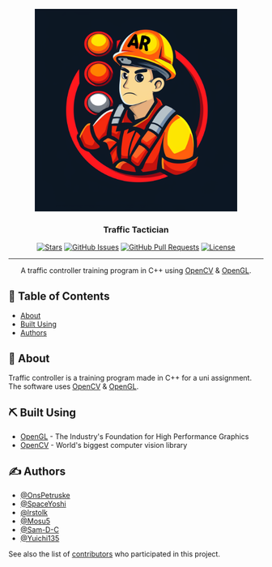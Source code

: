 <p align="center">
  <a href="https://github.com/SpaceYoshi/traffic-tactician/" rel="noopener">
 <img width=400px height=400px src="logo.png" alt="Project logo"></a>
</p>

<h3 align="center">Traffic Tactician</h3>

<div align="center">

  [![Stars](https://img.shields.io/github/stars/SpaceYoshi/traffic-tactician.svg)](https://github.com/SpaceYoshi/traffic-tactician/stargazers)
  [![GitHub Issues](https://img.shields.io/github/issues/SpaceYoshi/traffic-tactician.svg)](https://github.com/SpaceYoshi/traffic-tactician/issues)
  [![GitHub Pull Requests](https://img.shields.io/github/issues-pr/SpaceYoshi/traffic-tactician.svg)](https://github.com/SpaceYoshi/traffic-tactician/pulls)
  [![License](https://img.shields.io/badge/license-MIT-blue.svg)](/LICENSE)

</div>

---

<p align="center"> A traffic controller training program in C++ using <a href="https://opencv.org/">OpenCV</a> & <a href="https://www.opengl.org/">OpenGL</a>.
    <br> 
</p>

## 📝 Table of Contents
- [About](#about)
- [Built Using](#built_using)
- [Authors](#authors)

## 🧐 About <a name = "about"></a>
Traffic controller is a training program made in C++ for a uni assignment. The software uses <a href="https://opencv.org/">OpenCV</a> & <a href="https://www.opengl.org/">OpenGL</a>.

## ⛏️ Built Using <a name = "built_using"></a>
- [OpenGL](https://opengl.org/) - The Industry's Foundation for High Performance Graphics
- [OpenCV](https://opencv.org/) - World's biggest computer vision library

## ✍️ Authors <a name = "authors"></a>
- [@OnsPetruske](https://github.com/pkg-dot-zip)
- [@SpaceYoshi](https://github.com/SpaceYoshi)
- [@lrstolk](https://github.com/lrstolk)
- [@Mosu5](https://github.com/Mosu5)
- [@Sam-D-C](https://github.com/Sam-D-C)
- [@Yuichi135](https://github.com/Yuichi135)

See also the list of [contributors](https://github.com/SpaceYoshi/traffic-tactician/contributors) who participated in this project.
